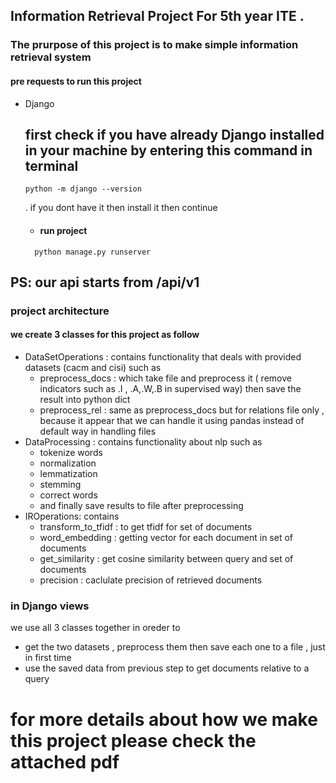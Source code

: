 ## Information Retrieval Project For 5th year ITE .

### The prurpose of this project is to make simple information retrieval system

#### pre requests to run this project

- Django

  ## first check if you have already Django installed in your machine by entering this command in terminal

  ```
  python -m django --version
  ```

  . if you dont have it then install it then continue

  - #### run project

  ```
    python manage.py runserver
  ```

## PS: our api starts from /api/v1

### project architecture

#### we create 3 classes for this project as follow

- DataSetOperations : contains functionality that deals with provided datasets (cacm and cisi) such as
  - preprocess_docs : which take file and preprocess it ( remove indicators such as .I , .A,.W,.B in supervised way) then save the result into python dict
  - preprocess_rel : same as preprocess_docs but for relations file only , because it appear that we can handle it using pandas instead of default way in handling files
- DataProcessing : contains functionality about nlp such as
  - tokenize words
  - normalization
  - lemmatization
  - stemming
  - correct words
  - and finally save results to file after preprocessing
- IROperations: contains
  - transform_to_tfidf : to get tfidf for set of documents
  - word_embedding : getting vector for each document in set of documents
  - get_similarity : get cosine similarity between query and set of documents
  - precision : caclulate precision of retrieved documents

### in Django views

we use all 3 classes together in oreder to

- get the two datasets , preprocess them then save each one to a file , just in first time
- use the saved data from previous step to get documents relative to a query

# for more details about how we make this project please check the attached pdf
